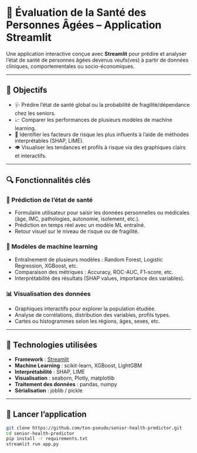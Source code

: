 # 🧓 Évaluation de la Santé des Personnes Âgées – Application Streamlit

Une application interactive conçue avec **Streamlit** pour prédire et analyser l’état de santé de personnes âgées devenus veufs(ves) à partir de données cliniques, comportementales ou socio-économiques. 

---

## 🎯 Objectifs

- 🩺 Prédire l’état de santé global ou la probabilité de fragilité/dépendance chez les seniors.
- 📈 Comparer les performances de plusieurs modèles de machine learning.
- 🧠 Identifier les facteurs de risque les plus influents à l’aide de méthodes interprétables (SHAP, LIME).
- 👁️ Visualiser les tendances et profils à risque via des graphiques clairs et interactifs.

---

## 🔍 Fonctionnalités clés

### 🔬 Prédiction de l’état de santé
- Formulaire utilisateur pour saisir les données personnelles ou médicales (âge, IMC, pathologies, autonomie, isolement, etc.).
- Prédiction en temps réel avec un modèle ML entraîné.
- Retour visuel sur le niveau de risque ou de fragilité.

### 🧠 Modèles de machine learning
- Entraînement de plusieurs modèles : Random Forest, Logistic Regression, XGBoost, etc.
- Comparaison des métriques : Accuracy, ROC-AUC, F1-score, etc.
- Interprétabilité des résultats (SHAP values, importance des variables).

### 📊 Visualisation des données
- Graphiques interactifs pour explorer la population étudiée.
- Analyse de corrélations, distribution des variables, profils types.
- Cartes ou histogrammes selon les régions, âges, sexes, etc.

---

## 🧰 Technologies utilisées

- **Framework** : [Streamlit](https://streamlit.io/)
- **Machine Learning** : scikit-learn, XGBoost, LightGBM
- **Interprétabilité** : SHAP, LIME
- **Visualisation** : seaborn, Plotly, matplotlib
- **Traitement des données** : pandas, numpy
- **Sérialisation** : joblib / pickle

---

## 🚀 Lancer l’application

```bash
git clone https://github.com/ton-pseudo/senior-health-predictor.git
cd senior-health-predictor
pip install -r requirements.txt
streamlit run app.py
